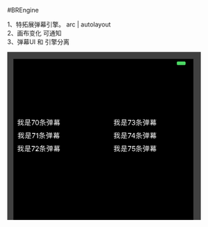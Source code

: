 #BREngine

1、特拓展弹幕引擎。 arc | autolayout   
2、画布变化 可通知  
3、弹幕UI 和 引擎分离  
  

![MacDown Screenshot](./recode.gif)